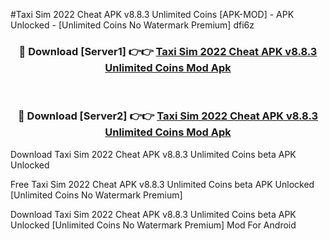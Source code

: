#Taxi Sim 2022 Cheat APK v8.8.3 Unlimited Coins [APK-MOD] - APK Unlocked - [Unlimited Coins No Watermark Premium] dfi6z



<div align="center">

<h3>🔴 Download [Server1] 👉👉 <a href="https://momento.my/?title=Taxi_Sim_2022_Cheat_APK_v8.8.3_Unlimited_Coins">Taxi Sim 2022 Cheat APK v8.8.3 Unlimited Coins Mod Apk</a></h3><br>

<h3>🔴 Download [Server2] 👉👉 <a href="https://momento.my/?title=Taxi_Sim_2022_Cheat_APK_v8.8.3_Unlimited_Coins">Taxi Sim 2022 Cheat APK v8.8.3 Unlimited Coins Mod Apk</a></h3>
</div>



Download Taxi Sim 2022 Cheat APK v8.8.3 Unlimited Coins beta APK Unlocked

Free Taxi Sim 2022 Cheat APK v8.8.3 Unlimited Coins beta APK Unlocked [Unlimited Coins No Watermark Premium]

Download Taxi Sim 2022 Cheat APK v8.8.3 Unlimited Coins beta APK Unlocked [Unlimited Coins No Watermark Premium] Mod For Android
